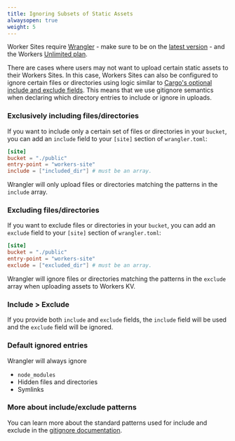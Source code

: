 ```yaml
---
title: Ignoring Subsets of Static Assets
alwaysopen: true
weight: 5
---
```


Worker Sites require [Wrangler](https://github.com/cloudflare/wrangler) - make sure to be on the [latest version](/quickstart/#updating-the-cli) - and the Workers [Unlimited plan](https://workers.cloudflare.com/sites#plans).

There are cases where users may not want to upload certain static assets to their Workers Sites.
In this case, Workers Sites can also be configured to ignore certain files or directories using logic 
similar to [Cargo's optional include and exclude fields](https://doc.rust-lang.org/cargo/reference/manifest.html#the-exclude-and-include-fields-optional).
This means that we use gitignore semantics when declaring which directory entries to include or ignore in uploads.

### Exclusively including files/directories

If you want to include only a certain set of files or directories in your `bucket`, you can add an `include` field to your
`[site]` section of `wrangler.toml`:

```toml
[site]
bucket = "./public"
entry-point = "workers-site" 
include = ["included_dir"] # must be an array.
```

Wrangler will only upload files or directories matching the patterns in the `include` array.

### Excluding files/directories

If you want to exclude files or directories in your `bucket`, you can add an `exclude` field to your
`[site]` section of `wrangler.toml`:

```toml
[site]
bucket = "./public"
entry-point = "workers-site" 
exclude = ["excluded_dir"] # must be an array.
```

Wrangler will ignore files or directories matching the patterns in the `exclude` array when uploading assets to Workers KV.

### Include > Exclude

If you provide both `include` and `exclude` fields, the `include` field will be used and the `exclude` field will be ignored.

### Default ignored entries

Wrangler will always ignore
- `node_modules`
- Hidden files and directories
- Symlinks

### More about include/exclude patterns

You can learn more about the standard patterns used for include and exclude in the [gitignore documentation](https://git-scm.com/docs/gitignore).